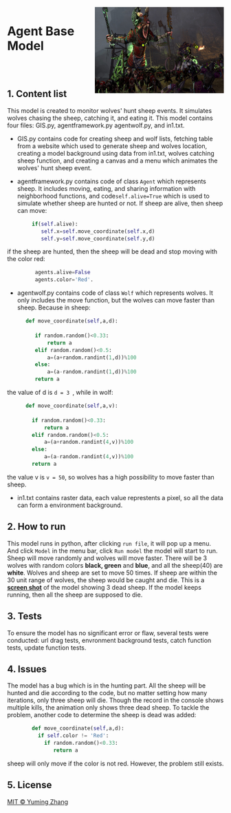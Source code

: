 <img class='nolazy' style='float:right;' src="SKAVEN.jpg" width="300" height="200" />

# Agent Base Model
 <br>
 <br>


## 1. Content list
This model is created to monitor wolves' hunt sheep events. It simulates wolves chasing the sheep, catching it, and eating it. This model contains four files: GIS.py, agentframework.py agentwolf.py, and in1.txt.

- GIS.py contains code for creating sheep and wolf lists, fetching table from a website which used to generate sheep and wolves location, creating a model background using data from in1.txt, wolves catching sheep function,  and creating a canvas and a menu which animates the wolves' hunt sheep event. 

- agentframework.py contains code of class `Agent` which represents sheep. It includes moving, eating, and sharing information with neighborhood functions, and code`self.alive=True` which is used to simulate whether sheep are hunted or not. If sheep are alive, then sheep can move: 
```python
        if(self.alive):
           self.x=self.move_coordinate(self.x,d)
           self.y=self.move_coordinate(self.y,d)
``` 
if the sheep are hunted, then the sheep will be dead and stop moving with the color red: 
```python
         agents.alive=False
         agents.color='Red'. 
```


- agentwolf.py contains code of class `Wolf` which represents wolves. It only includes the move function, but the wolves can move faster than sheep. Because in sheep:
    
 ```python 
       def move_coordinate(self,a,d):
     
          if random.random()<0.33:
              return a
          elif random.random()<0.5:
              a=(a+random.randint(1,d))%100
          else:
              a=(a-random.randint(1,d))%100
          return a 
```
   the value of d is `d = 3 `, while in wolf:
  ```python
        def move_coordinate(self,a,v):
       
          if random.random()<0.33:
              return a
          elif random.random()<0.5:
              a=(a+random.randint(4,v))%100
          else:
              a=(a-random.randint(4,v))%100
          return a
```
   the value v is `v = 50`, so wolves has a high possibility to move faster than sheep. 

- in1.txt contains raster data, each value represtents a pixel, so all the data can form a environment background. 

## 2. How to run
This model runs in python, after clicking `run file`, it will pop up a menu. And click `Model` in the menu bar, click `Run model` the model will start to run. Sheep will move randomly and wolves will move faster. There will be 3 wolves with random colors **black, green** and **blue**, and all the sheep(40) are **white**. Wolves and sheep are set to move 50 times. If sheep are within the 30 unit range of wolves, the sheep would be caught and die. This is a **[screen shot](hunting.png)** of the model showing 3 dead sheep. If the model keeps running, then all the sheep are supposed to die.

## 3. Tests
To ensure the model has no significant error or flaw, several tests were conducted: url drag tests, envronment background tests, catch function tests, update function tests.

## 4. Issues
The model has a bug which is in the hunting part. All the sheep will be hunted and die according to the code, but no matter setting how many iterations, only three sheep will die. Though the record in the console shows multiple kills, the animation only shows three dead sheep. To tackle the problem, another code to determine the sheep is dead was added:
```python
        def move_coordinate(self,a,d):
          if self.color != 'Red':
            if random.random()<0.33:
               return a
```
sheep will only move if the color is not red. However, the problem still exists.

## 5. License
[MIT © Yuming Zhang](LICENSE)


